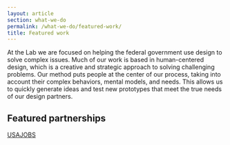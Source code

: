 ```yaml
---
layout: article
section: what-we-do
permalink: /what-we-do/featured-work/
title: Featured work
---
```


At the Lab we are focused on helping the federal government use design to solve complex issues. Much of our work is based in human-centered design, which is a creative and strategic approach to solving challenging problems. Our method puts people at the center of our process, taking into account their complex behaviors, mental models, and needs. This allows us to quickly generate ideas and test new prototypes that meet the true needs of our design partners.

<h2>Featured partnerships</h2>

[USAJOBS](usajobs/)
